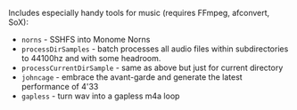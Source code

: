 Includes especially handy tools for music (requires FFmpeg, afconvert, SoX):
- `norns` - SSHFS into Monome Norns
- `processDirSamples` - batch processes all audio files within subdirectories to 44100hz and with some headroom.
- `processCurrentDirSample` - same as above but just for current directory
- `johncage` - embrace the avant-garde and generate the latest performance of 4'33
- `gapless` - turn wav into a gapless m4a loop
